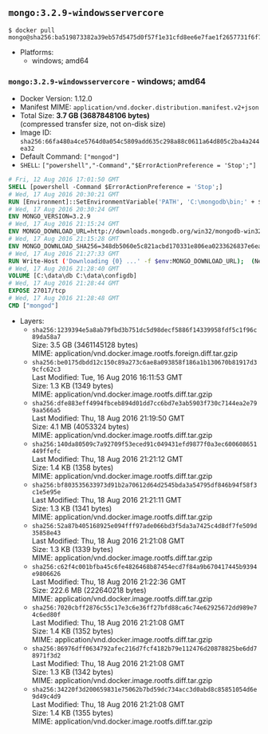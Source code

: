 ## `mongo:3.2.9-windowsservercore`

```console
$ docker pull mongo@sha256:ba519873382a39eb57d5475d0f57f1e31cfd8ee6e7fae1f2657731f6f78dacdf
```

-	Platforms:
	-	windows; amd64

### `mongo:3.2.9-windowsservercore` - windows; amd64

-	Docker Version: 1.12.0
-	Manifest MIME: `application/vnd.docker.distribution.manifest.v2+json`
-	Total Size: **3.7 GB (3687848106 bytes)**  
	(compressed transfer size, not on-disk size)
-	Image ID: `sha256:66fa480a4ce5764d0a054c5809add635c298a88c0611a64d805c2ba4a244ea32`
-	Default Command: `["mongod"]`
-	`SHELL`: `["powershell","-Command","$ErrorActionPreference = 'Stop';"]`

```dockerfile
# Fri, 12 Aug 2016 17:01:50 GMT
SHELL [powershell -Command $ErrorActionPreference = 'Stop';]
# Wed, 17 Aug 2016 20:30:21 GMT
RUN [Environment]::SetEnvironmentVariable('PATH', 'C:\mongodb\bin;' + $env:PATH, [EnvironmentVariableTarget]::Machine);
# Wed, 17 Aug 2016 20:30:24 GMT
ENV MONGO_VERSION=3.2.9
# Wed, 17 Aug 2016 21:15:24 GMT
ENV MONGO_DOWNLOAD_URL=http://downloads.mongodb.org/win32/mongodb-win32-x86_64-2008plus-ssl-3.2.9-signed.msi
# Wed, 17 Aug 2016 21:15:28 GMT
ENV MONGO_DOWNLOAD_SHA256=348db5060e5c821acbd170331e806ea0233626837e6ea30e7d0e8dc72cc2e41f
# Wed, 17 Aug 2016 21:27:33 GMT
RUN Write-Host ('Downloading {0} ...' -f $env:MONGO_DOWNLOAD_URL); 	(New-Object System.Net.WebClient).DownloadFile($env:MONGO_DOWNLOAD_URL, 'mongo.msi'); 		Write-Host ('Verifying sha256 ({0}) ...' -f $env:MONGO_DOWNLOAD_SHA256); 	if ((Get-FileHash mongo.msi -Algorithm sha256).Hash -ne $env:MONGO_DOWNLOAD_SHA256) { 		Write-Host 'FAILED!'; 		exit 1; 	}; 		Write-Host 'Installing ...'; 	Start-Process msiexec -Wait 		-ArgumentList @( 			'/i', 			'mongo.msi', 			'/quiet', 			'/qn', 			'INSTALLLOCATION=C:\mongodb', 			'ADDLOCAL=all' 		); 		Write-Host 'Verifying install ...'; 	Write-Host '  mongo --version'; mongo --version; 	Write-Host '  mongod --version'; mongod --version; 		Write-Host 'Removing ...'; 	Remove-Item mongo.msi -Force; 		Write-Host 'Complete.';
# Wed, 17 Aug 2016 21:28:40 GMT
VOLUME [C:\data\db C:\data\configdb]
# Wed, 17 Aug 2016 21:28:44 GMT
EXPOSE 27017/tcp
# Wed, 17 Aug 2016 21:28:48 GMT
CMD ["mongod"]
```

-	Layers:
	-	`sha256:1239394e5a8ab79fbd3b751dc5d98decf5886f14339958fdf5c1f96c89da58a7`  
		Size: 3.5 GB (3461145128 bytes)  
		MIME: application/vnd.docker.image.rootfs.foreign.diff.tar.gzip
	-	`sha256:be0175dbdd12c150c89a273c6ae8a093858f186a1b130670b81917d39cfc62c3`  
		Last Modified: Tue, 16 Aug 2016 16:11:53 GMT  
		Size: 1.3 KB (1349 bytes)  
		MIME: application/vnd.docker.image.rootfs.diff.tar.gzip
	-	`sha256:dfe883eff4994fbceb894d01dd7cc6bd7e3ab5903f730c7144ea2e799aa566a5`  
		Last Modified: Thu, 18 Aug 2016 21:19:50 GMT  
		Size: 4.1 MB (4053324 bytes)  
		MIME: application/vnd.docker.image.rootfs.diff.tar.gzip
	-	`sha256:140da80509c7a92709f53eced91c049431efd9877f0a3ec600608651449ffefc`  
		Last Modified: Thu, 18 Aug 2016 21:21:12 GMT  
		Size: 1.4 KB (1358 bytes)  
		MIME: application/vnd.docker.image.rootfs.diff.tar.gzip
	-	`sha256:bf803535633973d91b2a70612d64d2545bda3a54795df846b94f58f3c1e5e95e`  
		Last Modified: Thu, 18 Aug 2016 21:21:11 GMT  
		Size: 1.3 KB (1341 bytes)  
		MIME: application/vnd.docker.image.rootfs.diff.tar.gzip
	-	`sha256:52a87b405168925e094fff97ade066bd3f5da3a7425c4d8df7fe509d35858e43`  
		Last Modified: Thu, 18 Aug 2016 21:21:08 GMT  
		Size: 1.3 KB (1339 bytes)  
		MIME: application/vnd.docker.image.rootfs.diff.tar.gzip
	-	`sha256:c62f4c001bfba45c6fe4826468b87454ecd7f84a9b670417445b9394e9806626`  
		Last Modified: Thu, 18 Aug 2016 21:22:36 GMT  
		Size: 222.6 MB (222640218 bytes)  
		MIME: application/vnd.docker.image.rootfs.diff.tar.gzip
	-	`sha256:7020cbff2876c55c17e3c6e36ff27bfd88ca6c74e62925672dd989e74c6ed80f`  
		Last Modified: Thu, 18 Aug 2016 21:21:08 GMT  
		Size: 1.4 KB (1352 bytes)  
		MIME: application/vnd.docker.image.rootfs.diff.tar.gzip
	-	`sha256:86976dff0634792afec216d7fcf4182b79e112476d20878825be6dd78971f3d2`  
		Last Modified: Thu, 18 Aug 2016 21:21:08 GMT  
		Size: 1.3 KB (1342 bytes)  
		MIME: application/vnd.docker.image.rootfs.diff.tar.gzip
	-	`sha256:34220f3d200659831e75062b7bd59dc734acc3d0abd8c85851054d6e9d49c4d9`  
		Last Modified: Thu, 18 Aug 2016 21:21:08 GMT  
		Size: 1.4 KB (1355 bytes)  
		MIME: application/vnd.docker.image.rootfs.diff.tar.gzip
